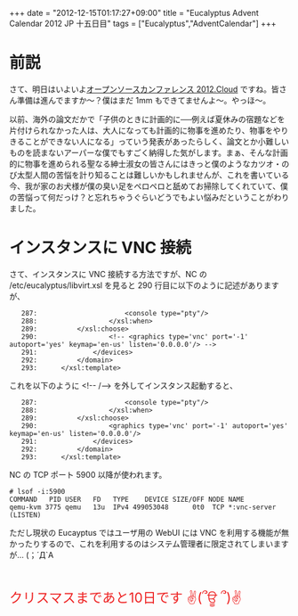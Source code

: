 +++
date = "2012-12-15T01:17:27+09:00"
title = "Eucalyptus Advent Calendar 2012 JP 十五日目"
tags = ["Eucalyptus","AdventCalendar"]
+++

# 前説

さて、明日はいよいよ[オープンソースカンファレンス 2012.Cloud](http://www.ospn.jp/osc2012.cloud/) ですね。皆さん準備は進んでますか～？僕はまだ 1mm もできてませんよ～。やっほ～。

以前、海外の論文だかで「子供のときに計画的に──例えば夏休みの宿題などを片付けられなかった人は、大人になっても計画的に物事を進めたり、物事をやりきることができない人になる」っていう発表があったらしく、論文とか小難しいものを読まないアーパーな僕でもすごく納得した気がします。まぁ、そんな計画的に物事を進められる聖なる紳士淑女の皆さんにはきっと僕のようなカツオ・のび太型人間の苦悩を計り知ることは難しいかもしれませんが、これを書いている今、我が家のお犬様が僕の臭い足をペロペロと舐めてお掃除してくれていて、僕の苦悩って何だっけ？と忘れちゃうぐらいどうでもよい悩みだということがわりました。

# インスタンスに VNC 接続

さて、インスタンスに VNC 接続する方法ですが、NC の /etc/eucalyptus/libvirt.xsl を見ると 290 行目に以下のように記述がありますが、
```
   287:                      <console type="pty"/>
   288:                  </xsl:when>
   289:          </xsl:choose>
   290:                  <!-- <graphics type='vnc' port='-1' autoport='yes' keymap='en-us' listen='0.0.0.0'/> -->
   291:              </devices>
   292:          </domain>
   293:      </xsl:template>
```
これを以下のように \<!-- /--> を外してインスタンス起動すると、
```
   287:                      <console type="pty"/>
   288:                  </xsl:when>
   289:          </xsl:choose>
   290:                  <graphics type='vnc' port='-1' autoport='yes' keymap='en-us' listen='0.0.0.0'/>
   291:              </devices>
   292:          </domain>
   293:      </xsl:template>
```
NC の TCP ポート 5900 以降が使われます。
```
# lsof -i:5900
COMMAND   PID USER   FD   TYPE    DEVICE SIZE/OFF NODE NAME
qemu-kvm 3775 qemu   13u  IPv4 499053048      0t0  TCP *:vnc-server (LISTEN)
```

ただし現状の Eucayptus ではユーザ用の WebUI には VNC を利用する機能が無かったりするので、これを利用するのはシステム管理者に限定されてしまいますが… (；´Д`A

<br/><br/><font size="5" color="#ee2222">クリスマスまであと10日です ✌(՞ਊ ՞)✌</font>


